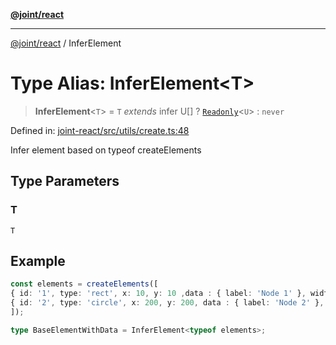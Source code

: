 [**@joint/react**](../README.md)

***

[@joint/react](../README.md) / InferElement

# Type Alias: InferElement\<T\>

> **InferElement**\<`T`\> = `T` *extends* infer U[] ? [`Readonly`](https://www.typescriptlang.org/docs/handbook/utility-types.html#readonlytype)\<`U`\> : `never`

Defined in: [joint-react/src/utils/create.ts:48](https://github.com/samuelgja/joint/blob/main/packages/joint-react/src/utils/create.ts#L48)

Infer element based on typeof createElements

## Type Parameters

### T

`T`

## Example

```ts
const elements = createElements([
{ id: '1', type: 'rect', x: 10, y: 10 ,data : { label: 'Node 1' }, width: 100, height: 100 },
{ id: '2', type: 'circle', x: 200, y: 200, data : { label: 'Node 2' }, width: 100, height: 100 },
]);

type BaseElementWithData = InferElement<typeof elements>;
```
